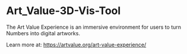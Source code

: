 # Art_Value-3D-Vis-Tool
The Art Value Experience is an immersive environment for users to turn Numbers into digital artworks.

Learn more at: https://artvalue.org/art-value-experience/
